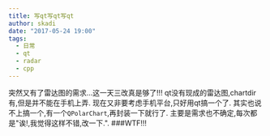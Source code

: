 ```yaml
---
title: 写qt写qt写qt
author: skadi
date: "2017-05-24 19:00"
tags:
  - 日常
  - qt
  - radar
  - cpp
---
```


突然又有了雷达图的需求...这一天三改真是够了!!!
qt没有现成的雷达图,chartdir有,但是并不能在手机上弄.
现在又非要考虑手机平台,只好用qt搞一个了.
其实也说不上搞一个,有一个`QPolarChart`,再封装一下就行了.
主要是需求也不确定,每次都是"诶!,我觉得这样不错,改一下.".
###WTF!!!